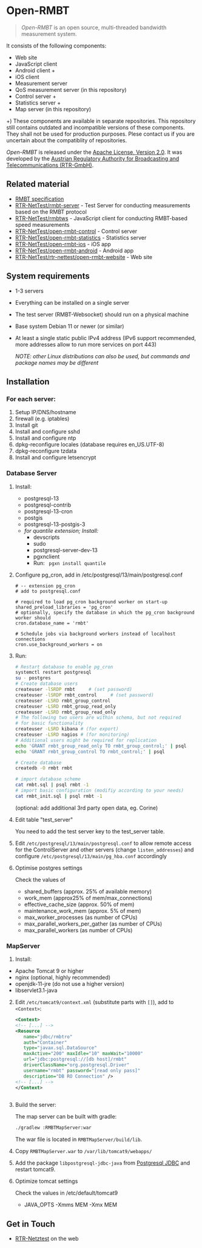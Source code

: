 Open-RMBT
=========

> *Open-RMBT* is an open source, multi-threaded bandwidth measurement system.

It consists of the following components:
* Web site
* JavaScript client
* Android client +
* iOS client 
* Measurement server
* QoS measurement server (in this repository)
* Control server +
* Statistics server +
* Map server (in this repository)

+) These components are available in separate repositories. This repository still contains outdated and incompatible versions of these components. They shall not be used for production purposes. Plese contact us if you are uncertain about the compatiblity of repositories.

*Open-RMBT* is released under the [Apache License, Version 2.0](LICENSE). It was developed
by the [Austrian Regulatory Authority for Broadcasting and Telecommunications (RTR-GmbH)](https://www.rtr.at/).


Related material
----------------

* [RMBT specification](https://www.netztest.at/doc/)
* [RTR-NetTest/rmbt-server](https://github.com/rtr-nettest/rmbt-server) - Test Server for conducting measurements based on the RMBT protocol
* [RTR-NetTest/rmbtws](https://github.com/rtr-nettest/rmbtws) - JavaScript client for conducting RMBT-based speed measurements
* [RTR-NetTest/open-rmbt-control](https://github.com/rtr-nettest/open-rmbt-control) - Control server
* [RTR-NetTest/open-rmbt-statistics](https://github.com/rtr-nettest/open-rmbt-statistics) - Statistics server
* [RTR-NetTest/open-rmbt-ios](https://github.com/rtr-nettest/open-rmbt-ios) - iOS app
* [RTR-NetTest/open-rmbt-android](https://github.com/rtr-nettest/open-rmbt-android) - Android app
* [RTR-NetTest/rtr-nettest/open-rmbt-website](https://github.com/rtr-nettest/open-rmbt-website) - Web site


System requirements
-------------------

* 1-3 servers
* Everything can be installed on a single server 
* The test server (RMBT-Websocket) should run on a physical machine
* Base system Debian 11 or newer (or similar) 
* At least a single static public IPv4 address (IPv6 support recommended, more addresses allow to run more services on port 443)

  *NOTE: other Linux distributions can also be used, but commands and package names may be different*


Installation 
--------------

### For each server:

1. Setup IP/DNS/hostname
2. firewall (e.g. iptables)
3. Install git
4. Install and configure sshd 
5. Install and configure ntp
6. dpkg-reconfigure locales (database requires en_US.UTF-8)
7. dpkg-reconfigure tzdata
8. Install and configure letsencrypt

### Database Server

1. Install:
    * postgresql-13
    * postgresql-contrib
    * postgresql-13-cron
    * postgis
    * postgresql-13-postgis-3
    * *for quantile extension; Install:*
      * devscripts
      * sudo
      * postgresql-server-dev-13
      * pgxnclient
      * Run:
        ` pgxn install quantile`

2. Configure pg_cron, add in
   /etc/postgresql/13/main/postgresql.conf
   ```
   # -- extension pg_cron
   # add to postgresql.conf

   # required to load pg_cron background worker on start-up
   shared_preload_libraries = 'pg_cron'
   # optionally, specify the database in which the pg_cron background worker should
   cron.database_name = 'rmbt'

   # Schedule jobs via background workers instead of localhost connections
   cron.use_background_workers = on
   ```

3. Run:

    ```bash
    # Restart database to enable pg_cron
    systemctl restart postgresql
    su - postgres
    # Create database users
    createuser -lSRDP rmbt     # (set password)
    createuser -lSRDP rmbt_control     # (set password)
    createuser -LSRD rmbt_group_control
    createuser -LSRD rmbt_group_read_only
    createuser -LSRD rmbt_group_read_only
    # The following two users are within schema, but not required
    # for basic functionality
    createuser -LSRD kibana # (for export)
    createuser -LSRD nagios # (for monitoring) 
    # Additional users might be required for replication
    echo 'GRANT rmbt_group_read_only TO rmbt_group_control;' | psql
    echo 'GRANT rmbt_group_control TO rmbt_control;' | psql

    # Create database
    createdb -O rmbt rmbt 
 
    # import database scheme    
    cat rmbt.sql | psql rmbt -1
    # import basic configuration (modifiy according to your needs)
    cat rmbt_init.sql | psql rmbt -1
    ```
    (optional: add additional 3rd party open data, eg. Corine)

4. Edit table "test_server"

   You need to add the test server key to the test_server table.
   
5. Edit `/etc/postgresql/13/main/postgresql.conf` to allow remote access for the ControlServer and other servers 
   (change `listen_addresses`) and configure `/etc/postgresql/13/main/pg_hba.conf` accordingly

6. Optimise postgres settings
   
    Check the values of 
    * shared_buffers (approx. 25% of available memory)
    * work_mem (approx25% of mem/max_connections)
    * effective_cache_size (approx. 50% of mem)
    * maintenance_work_mem (approx. 5% of mem)
    * max_worker_processes (as number of CPUs)
    * max_parallel_workers_per_gather (as number of CPUs)
    * max_parallel_workers (as number of CPUs)
    
### MapServer

1. Install:
  * Apache Tomcat 9 or higher
  * nginx (optional, highly recommended)
  * openjdk-11-jre (do not use a higher version)
  * libservlet3.1-java

2. Edit `/etc/tomcat9/context.xml` (substitute parts with `[]`), add to `<Context>`:


    ```xml
    <Context>
    <!-- [...] -->
    <Resource 
       name="jdbc/rmbtro" 
       auth="Container"
       type="javax.sql.DataSource"
       maxActive="200" maxIdle="10" maxWait="10000"
       url="jdbc:postgresql://[db host]/rmbt"
       driverClassName="org.postgresql.Driver"
       username="rmbt" password="[read only pass]"
       description="DB RO Connection" />
    <!-- [...] -->
    </Context>
     
    ```
3. Build the server:
    
    The map server can be built with gradle:
    ```bash
    ./gradlew :RMBTMapServer:war 
    ```
    The war file is located in `RMBTMapServer/build/lib`.

4. Copy `RMBTMapServer.war` to `/var/lib/tomcat9/webapps/`
    
5. Add the package `libpostgresql-jdbc-java` from [Postgresql JDBC](https://jdbc.postgresql.org/) and restart tomcat9.

6. Optimize tomcat settings

    Check the values in /etc/default/tomcat9
    * JAVA_OPTS -Xmms MEM -Xmx MEM

Get in Touch
------------

* [RTR-Netztest](https://www.netztest.at) on the web
